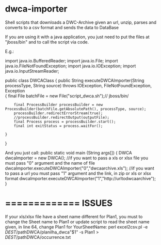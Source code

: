 dwca-importer
=============

Shell scripts that downloads a DWC-Archive given an url, unzip, parses and converts to a csv format and sends the data to DataBase

If you are using it with a java application, you just need to put the files at "jboss/bin" and to call the script via code.

E.g.:
	
import java.io.BufferedReader;
import java.io.File;
import java.io.FileNotFoundException;
import java.io.IOException;
import java.io.InputStreamReader;

public class DWCAClass
{
	public String executeDWCAImporter(String processType, String source) throws IOException, FileNotFoundException, Exception  
	{
	    final File batchFile = new File("script_dwca.sh");// jboss/bin/
	
	    final ProcessBuilder processBuilder = new ProcessBuilder(batchFile.getAbsolutePath(), processType, source);
	    processBuilder.redirectErrorStream(true);
	    //processBuilder.redirectOutput(outputFile);
	    final Process process = processBuilder.start();
	    final int exitStatus = process.waitFor();
	    
	}
}

And you just call:
public static void main (String args[])
{
	DWCA dwcaImporter = new DWCA();
	//if you want to pass a xls or xlsx file you must pass "0" argument and the name of file
	dwcaImporter.executeDWCAImporter("0","dwcaarchive.xls");
	//if you want to pass a url you must pass "1" argument and the link, in zip or xls or xlsx format
	dwcaImporter.executeDWCAImporter("1","http://urltodwcaarchive");
}


=============
ISSUES
=============
If your xls/xlsx file have a sheet name different for Plan1, you must to change the Sheet name to Plan1 or update script to read the sheet name given, in line 64, change Plan1 for YourSheetName:
perl excel2csv.pl -e $DEST/$pathDWCA/planilha_dwca"$1" -s Plan1 > $DEST/$pathDWCA/occurrence.txt 
